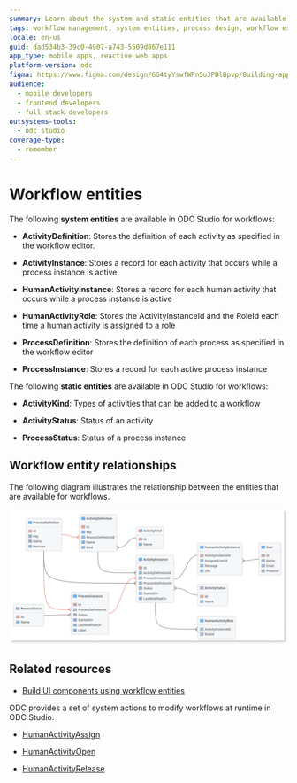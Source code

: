 ```yaml
---
summary: Learn about the system and static entities that are available in ODC Studio for workflows
tags: workflow management, system entities, process design, workflow execution, workflow automation
locale: en-us
guid: dad534b3-39c0-4907-a743-5509d867e111
app_type: mobile apps, reactive web apps
platform-version: odc
figma: https://www.figma.com/design/6G4tyYswfWPn5uJPDlBpvp/Building-apps?node-id=6675-2
audience:
  - mobile developers
  - frontend developers
  - full stack developers
outsystems-tools:
  - odc studio
coverage-type:
  - remember
---
```


# Workflow entities

The following **system entities** are available in ODC Studio for workflows:

* **ActivityDefinition**: Stores the definition of each activity as specified in the workflow editor.

* **ActivityInstance**: Stores a record for each activity that occurs while a process instance is active

* **HumanActivityInstance**: Stores a record for each human activity that occurs while a process instance is active
  
* **HumanActivityRole**: Stores the ActivityInstanceId and the RoleId each time a human activity is assigned to a role

* **ProcessDefinition**: Stores the definition of each process as specified in the workflow editor

* **ProcessInstance**: Stores a record for each active process instance

The following **static entities** are available in ODC Studio for workflows:

* **ActivityKind**: Types of activities that can be added to a workflow

* **ActivityStatus**: Status of an activity 

* **ProcessStatus**: Status of a process instance 

## Workflow entity relationships 

The following diagram illustrates the relationship between the entities that are available for workflows.

![Diagram illustrating the relationships between workflow entities](images/workflow-entities-relationship-odcs.png "Workflow entity relationships")

## Related resources

* [Build UI components using workflow entities](filter-workflows.md)

ODC provides a set of system actions to modify workflows at runtime in ODC Studio. 

* [HumanActivityAssign](../../reference/system-actions/workflows.md#humanactivityassign)

* [HumanActivityOpen](../../reference/system-actions/workflows.md#humanactivityopen)

* [HumanActivityRelease](../../reference/system-actions/workflows.md#humanactivityrelease)



